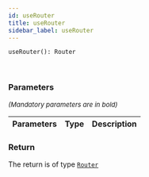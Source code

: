```yaml
---
id: useRouter
title: useRouter
sidebar_label: useRouter
---
```


```tsx
useRouter(): Router
```
<br/>



### Parameters

<font size="2"><i>(Mandatory parameters are in bold)</i></font>

| Parameters | Type | Description |
| --------- | ---- | ----------- |


### Return



The return is of type <code>[Router](/framework-api/interfaces/Router.md)</code>